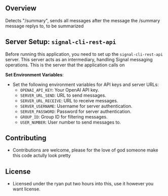 ## Overview
Detects "/summary", sends all messages after the message the /summary message replys to, to be summarized

## Server Setup: `signal-cli-rest-api`
Before running this application, you need to set up the `signal-cli-rest-api` server. This server acts as an intermediary, handling Signal messaging operations. This is the server that the application calls on

**Set Environment Variables**:
   - Set the following environment variables for API keys and server URLs:
     - `OPENAI_API_KEY`: Your OpenAI API key.
     - `SERVER_URL_SEND`: URL to send messages.
     - `SERVER_URL_RECEIVE`: URL to receive messages.
     - `SERVER_USERNAME`: Username for server authentication.
     - `SERVER_PASSWORD`: Password for server authentication.
     - `GROUP_ID`: Group ID for filtering messages.
     - `USER_NUMBER`: User number to send messages to.

## Contributing
- Contributions are welcome, please for the love of god someone make this code actully look pretty

## License
- Licensed under the ryan put two hours into this, use it however you want license.
